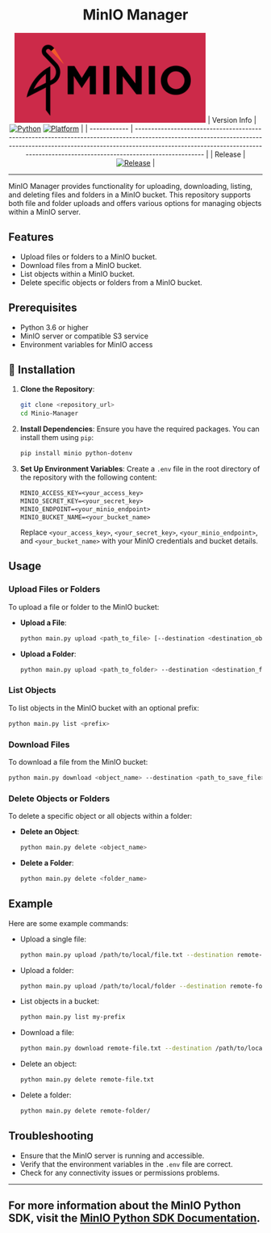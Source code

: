 <div align="center">

# MinIO Manager

![MinIO logo](assets/minio.png)
| Version Info | [![Python](https://img.shields.io/badge/python-v3.10.0-green)](https://www.python.org/downloads/release/python-3913/) [![Platform](https://img.shields.io/badge/Platforms-Ubuntu%2022.04.1%20LTS%2C%20win--64-orange)](https://releases.ubuntu.com/20.04/) |
| ------------ | ---------------------------------------------------------------------------------------------------------------------------------------------------------------------------------------------------------------------------------------------------------- |
| Release | [![Release](https://img.shields.io/badge/release-v1.0.0--alpha-blue)]() |

---

</div>
MinIO Manager provides functionality for uploading, downloading, listing, and deleting files and folders in a MinIO bucket. This repository supports both file and folder uploads and offers various options for managing objects within a MinIO server.

## Features

- Upload files or folders to a MinIO bucket.
- Download files from a MinIO bucket.
- List objects within a MinIO bucket.
- Delete specific objects or folders from a MinIO bucket.

## Prerequisites

- Python 3.6 or higher
- MinIO server or compatible S3 service
- Environment variables for MinIO access

## 🚀 Installation

1. **Clone the Repository**:

   ```bash
   git clone <repository_url>
   cd Minio-Manager
   ```

2. **Install Dependencies**:
   Ensure you have the required packages. You can install them using `pip`:

   ```bash
   pip install minio python-dotenv
   ```

3. **Set Up Environment Variables**:
   Create a `.env` file in the root directory of the repository with the following content:
   ```env
   MINIO_ACCESS_KEY=<your_access_key>
   MINIO_SECRET_KEY=<your_secret_key>
   MINIO_ENDPOINT=<your_minio_endpoint>
   MINIO_BUCKET_NAME=<your_bucket_name>
   ```
   Replace `<your_access_key>`, `<your_secret_key>`, `<your_minio_endpoint>`, and `<your_bucket_name>` with your MinIO credentials and bucket details.

## Usage

### Upload Files or Folders

To upload a file or folder to the MinIO bucket:

- **Upload a File**:

  ```bash
  python main.py upload <path_to_file> [--destination <destination_object_name>]
  ```

- **Upload a Folder**:
  ```bash
  python main.py upload <path_to_folder> --destination <destination_folder_name>
  ```

### List Objects

To list objects in the MinIO bucket with an optional prefix:

```bash
python main.py list <prefix>
```

### Download Files

To download a file from the MinIO bucket:

```bash
python main.py download <object_name> --destination <path_to_save_file>
```

### Delete Objects or Folders

To delete a specific object or all objects within a folder:

- **Delete an Object**:

  ```bash
  python main.py delete <object_name>
  ```

- **Delete a Folder**:
  ```bash
  python main.py delete <folder_name>
  ```

## Example

Here are some example commands:

- Upload a single file:

  ```bash
  python main.py upload /path/to/local/file.txt --destination remote-file.txt
  ```

- Upload a folder:

  ```bash
  python main.py upload /path/to/local/folder --destination remote-folder
  ```

- List objects in a bucket:

  ```bash
  python main.py list my-prefix
  ```

- Download a file:

  ```bash
  python main.py download remote-file.txt --destination /path/to/local/file.txt
  ```

- Delete an object:

  ```bash
  python main.py delete remote-file.txt
  ```

- Delete a folder:
  ```bash
  python main.py delete remote-folder/
  ```

## Troubleshooting

- Ensure that the MinIO server is running and accessible.
- Verify that the environment variables in the `.env` file are correct.
- Check for any connectivity issues or permissions problems.

---


For more information about the MinIO Python SDK, visit the [MinIO Python SDK Documentation](https://docs.min.io/docs/python-client-quickstart-guide.html).
---